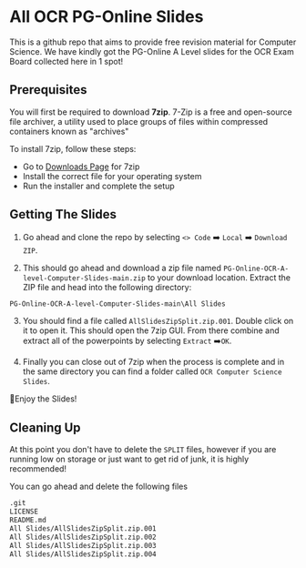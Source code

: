 
# All OCR PG-Online Slides

This is a github repo that aims to provide free revision material for Computer Science. We have kindly got the PG-Online A Level slides for the OCR Exam Board collected here in 1 spot!



## Prerequisites

You will first be required to download **7zip**. 7-Zip is a free and open-source file archiver, a utility used to place groups of files within compressed containers known as "archives"

To install 7zip, follow these steps:
- Go to [Downloads Page](https://www.7-zip.org/download.html) for 7zip
- Install the correct file for your operating system
- Run the installer and complete the setup


## Getting The Slides

1. Go ahead and clone the repo by selecting `<> Code` ➡️ `Local` ➡️   `Download ZIP`.

2. This should go ahead and download a zip file named `PG-Online-OCR-A-level-Computer-Slides-main.zip` to your download location. Extract the ZIP file and head into the following directory:
```sh
PG-Online-OCR-A-level-Computer-Slides-main\All Slides
```
3. You should find a file called `AllSlidesZipSplit.zip.001`. Double click on it to open it. This should open the 7zip GUI. From there combine and extract all of the powerpoints by selecting `Extract` ➡️`OK`.

4. Finally you can close out of 7zip when the process is complete and in the same directory you can find a folder called `OCR Computer Science Slides`.

🎉Enjoy the Slides!



## Cleaning Up

At this point you don't have to delete the `SPLIT` files, however if you are running low on storage or just want to get rid of junk, it is highly recommended!

You can go ahead and delete the following files
```sh
.git
LICENSE
README.md
All Slides/AllSlidesZipSplit.zip.001
All Slides/AllSlidesZipSplit.zip.002
All Slides/AllSlidesZipSplit.zip.003
All Slides/AllSlidesZipSplit.zip.004
```
